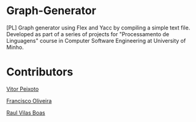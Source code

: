 # Graph-Generator
[PL] Graph generator using Flex and Yacc by compiling a simple text file. Developed as part of a series of projects for "Processamento de Linguagens" course in Computer Software Engineering at University of Minho.

# Contributors

[Vitor Peixoto](https://github.com/VitorPeixoto97)

[Francisco Oliveira](https://github.com/Tibblue)

[Raul Vilas Boas](https://github.com/MrBoas)
